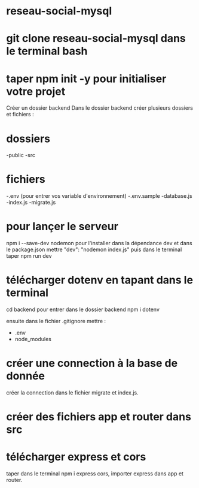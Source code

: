 # reseau-social-mysql

# git clone reseau-social-mysql dans le terminal bash
# taper npm init -y pour initialiser votre projet


Créer un dossier backend 
Dans le dossier backend créer plusieurs dossiers et fichiers : 

# dossiers
-public
-src
# fichiers
-.env (pour entrer vos variable d'environnement)
-.env.sample
-database.js
-index.js
-migrate.js


# pour lançer le serveur 
npm i --save-dev nodemon pour l'installer dans la dépendance dev
et dans le package.json mettre "dev": "nodemon index.js" puis dans le terminal taper npm run dev
# télécharger dotenv en tapant dans le terminal 
cd backend pour entrer dans le dossier backend
npm i dotenv

ensuite dans le fichier .gitignore mettre :
- .env
- node_modules

# créer une connection à la base de donnée
créer la connection dans le fichier migrate et index.js.

# créer des fichiers app et router dans src

# télécharger express et cors
taper dans le terminal npm i express cors,
importer express dans app et router.
